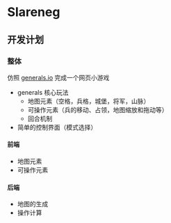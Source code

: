 # Slareneg

## 开发计划

### 整体
仿照 [generals.io](https://generals.io/) 完成一个网页小游戏

- generals 核心玩法
   - 地图元素（空格，兵格，城堡，将军，山脉）
   - 可操作元素（兵的移动、占领，地图缩放和拖动等）
   - 回合机制
- 简单的控制界面（模式选择）


#### 前端
- 地图元素
- 可操作元素

#### 后端
- 地图的生成
- 操作计算
